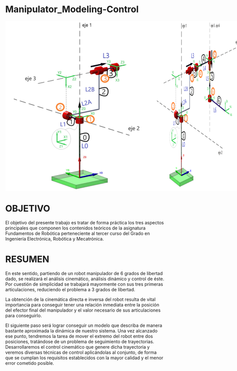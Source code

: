 # Manipulator_Modeling-Control

<div style="display: flex; flex-direction: row;">
  <img src="https://github.com/aglora/Manipulator_Modeling-Control/blob/main/imgs/3dof-DH.png" width="500" />
  <img src="https://github.com/aglora/Manipulator_Modeling-Control/blob/main/imgs/6dof-DH.png" width="300" />
</div>

# OBJETIVO

El objetivo del presente trabajo es tratar de forma práctica los tres aspectos principales
que componen los contenidos teóricos de la asignatura Fundamentos de Robótica
perteneciente al tercer curso del Grado en Ingeniería Electrónica, Robótica y
Mecatrónica.

# RESUMEN

En este sentido, partiendo de un robot manipulador de 6 grados de libertad dado, se
realizará el análisis cinemático, análisis dinámico y control de éste. Por cuestión de
simplicidad se trabajará mayormente con sus tres primeras articulaciones, reduciendo
el problema a 3 grados de libertad.

La obtención de la cinemática directa e inversa del robot resulta de vital importancia
para conseguir tener una relación inmediata entre la posición del efector final del
manipulador y el valor necesario de sus articulaciones para conseguirlo. 

El siguiente paso será lograr conseguir un modelo que describa de manera bastante aproximada la
dinámica de nuestro sistema. Una vez alcanzado ese punto, tendremos la tarea de
mover el extremo del robot entre dos posiciones, tratándose de un problema de
seguimiento de trayectorias. Desarrollaremos el control cinemático que genere dicha
trayectoria y veremos diversas técnicas de control aplicándolas al conjunto, de forma
que se cumplan los requisitos establecidos con la mayor calidad y el menor error
cometido posible.
